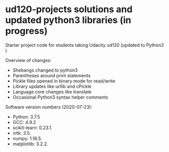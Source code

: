ud120-projects solutions and updated python3 libraries (in progress)
======================================================

Starter project code for students taking Udacity ud120 (updated to Python3 )

Overview of changes:

* Shebangs changed to python3
* Parentheses around print statements
* Pickle files opened in binary mode for read/write
* Library updates like urllib and cPickle
* Language core changes like translate
* Occasional Python3 syntax helper comments

Software version numbers (2020-07-23):

* Python: 3.7.5
* GCC: 4.9.2
* scikit-learn: 0.23.1.
* nltk: 3.5.
* numpy: 1.18.5.
* matplotlib: 3.2.2.
